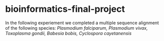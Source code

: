 # bioinformatics-final-project
In the following experiement we completed a multiple sequence alignment of the following species: _Plasmodium falciparum, Plasmodium vivax, Toxoplasma gondii, Babesia bobis, Cyclospora cayetanensis_

